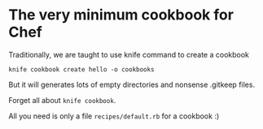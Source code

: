 # The very minimum cookbook for Chef

Traditionally, we are taught to use knife command to create a cookbook

```shell
knife cookbook create hello -o cookbooks
```

But it will generates lots of empty directories and nonsense .gitkeep files.

Forget all about `knife cookbook`.

All you need is only a file `recipes/default.rb` for a cookbook :)

